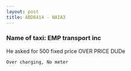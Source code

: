 ```yaml
---
layout: post
title: ABD8414 - NAIA3
---
```


### Name of taxi: EMP transport inc

He asked for 500 fixed price OVER PRICE DUDe

```Over charging, No meter```
